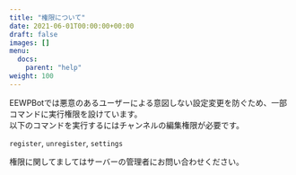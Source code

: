 ```yaml
---
title: "権限について"
date: 2021-06-01T00:00:00+00:00
draft: false
images: []
menu: 
  docs:
    parent: "help"
weight: 100
---
```


EEWPBotでは悪意のあるユーザーによる意図しない設定変更を防ぐため、一部コマンドに実行権限を設けています。  
以下のコマンドを実行するにはチャンネルの編集権限が必要です。

`register`, `unregister`, `settings`

権限に関してましてはサーバーの管理者にお問い合わせください。